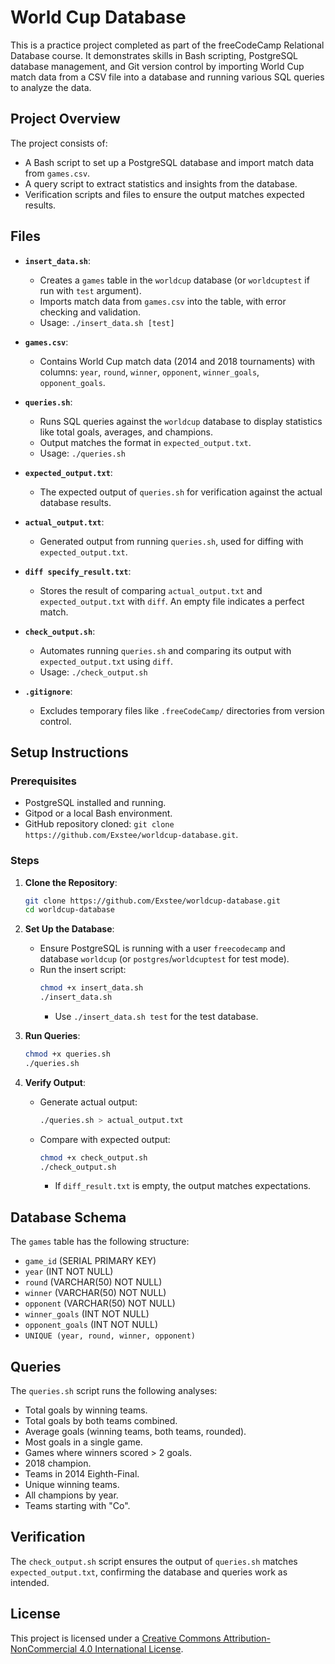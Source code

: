 # World Cup Database

This is a practice project completed as part of the freeCodeCamp Relational Database course. It demonstrates skills in Bash scripting, PostgreSQL database management, and Git version control by importing World Cup match data from a CSV file into a database and running various SQL queries to analyze the data.

## Project Overview

The project consists of:
- A Bash script to set up a PostgreSQL database and import match data from `games.csv`.
- A query script to extract statistics and insights from the database.
- Verification scripts and files to ensure the output matches expected results.

## Files

- **`insert_data.sh`**:
  - Creates a `games` table in the `worldcup` database (or `worldcuptest` if run with `test` argument).
  - Imports match data from `games.csv` into the table, with error checking and validation.
  - Usage: `./insert_data.sh [test]`

- **`games.csv`**:
  - Contains World Cup match data (2014 and 2018 tournaments) with columns: `year`, `round`, `winner`, `opponent`, `winner_goals`, `opponent_goals`.

- **`queries.sh`**:
  - Runs SQL queries against the `worldcup` database to display statistics like total goals, averages, and champions.
  - Output matches the format in `expected_output.txt`.
  - Usage: `./queries.sh`

- **`expected_output.txt`**:
  - The expected output of `queries.sh` for verification against the actual database results.

- **`actual_output.txt`**:
  - Generated output from running `queries.sh`, used for diffing with `expected_output.txt`.

- **`diff specify_result.txt`**:
  - Stores the result of comparing `actual_output.txt` and `expected_output.txt` with `diff`. An empty file indicates a perfect match.

- **`check_output.sh`**:
  - Automates running `queries.sh` and comparing its output with `expected_output.txt` using `diff`.
  - Usage: `./check_output.sh`

- **`.gitignore`**:
  - Excludes temporary files like `.freeCodeCamp/` directories from version control.

## Setup Instructions

### Prerequisites
- PostgreSQL installed and running.
- Gitpod or a local Bash environment.
- GitHub repository cloned: `git clone https://github.com/Exstee/worldcup-database.git`.

### Steps
1. **Clone the Repository**:
   ```bash
   git clone https://github.com/Exstee/worldcup-database.git
   cd worldcup-database
   ```

2. **Set Up the Database**:
   - Ensure PostgreSQL is running with a user `freecodecamp` and database `worldcup` (or `postgres`/`worldcuptest` for test mode).
   - Run the insert script:
     ```bash
     chmod +x insert_data.sh
     ./insert_data.sh
     ```
     - Use `./insert_data.sh test` for the test database.

3. **Run Queries**:
   ```bash
   chmod +x queries.sh
   ./queries.sh
   ```

4. **Verify Output**:
   - Generate actual output:
     ```bash
     ./queries.sh > actual_output.txt
     ```
   - Compare with expected output:
     ```bash
     chmod +x check_output.sh
     ./check_output.sh
     ```
     - If `diff_result.txt` is empty, the output matches expectations.

## Database Schema

The `games` table has the following structure:
- `game_id` (SERIAL PRIMARY KEY)
- `year` (INT NOT NULL)
- `round` (VARCHAR(50) NOT NULL)
- `winner` (VARCHAR(50) NOT NULL)
- `opponent` (VARCHAR(50) NOT NULL)
- `winner_goals` (INT NOT NULL)
- `opponent_goals` (INT NOT NULL)
- `UNIQUE (year, round, winner, opponent)`

## Queries

The `queries.sh` script runs the following analyses:
- Total goals by winning teams.
- Total goals by both teams combined.
- Average goals (winning teams, both teams, rounded).
- Most goals in a single game.
- Games where winners scored > 2 goals.
- 2018 champion.
- Teams in 2014 Eighth-Final.
- Unique winning teams.
- All champions by year.
- Teams starting with "Co".

## Verification

The `check_output.sh` script ensures the output of `queries.sh` matches `expected_output.txt`, confirming the database and queries work as intended.

## License

This project is licensed under a [Creative Commons Attribution-NonCommercial 4.0 International License](https://creativecommons.org/licenses/by-nc/4.0/).

